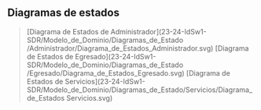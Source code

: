 ## Diagramas de estados
> [Diagrama de Estados de Administrador](23-24-IdSw1-SDR/Modelo_de_Dominio/Diagramas_de_Estado
/Administrador/Diagrama_de_Estados_Administrador.svg)
> [Diagrama de Estados de Egresado](23-24-IdSw1-SDR/Modelo_de_Dominio/Diagramas_de_Estado
/Egresado/Diagrama_de_Estados_Egresado.svg)
> [Diagrama de Estados de Servicios](23-24-IdSw1-SDR/Modelo_de_Dominio/Diagramas_de_Estado/Servicios/Diagrama_de_Estados Servicios.svg)
